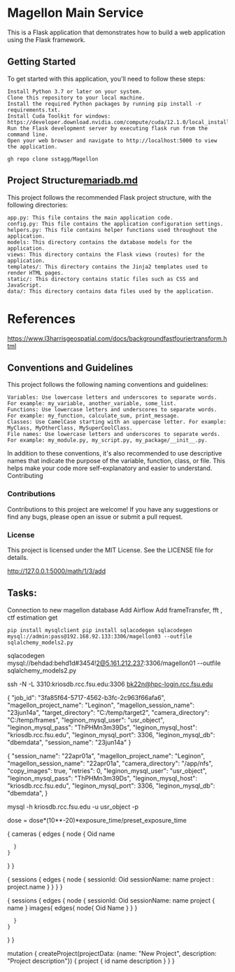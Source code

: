 
# Magellon Main Service

This is a  Flask application that demonstrates how to build a web application using the Flask framework.
## Getting Started

To get started with this application, you'll need to follow these steps:

    Install Python 3.7 or later on your system.
    Clone this repository to your local machine.
    Install the required Python packages by running pip install -r requirements.txt.
    Install Cuda Toolkit for windows: https://developer.download.nvidia.com/compute/cuda/12.1.0/local_installers/cuda_12.1.0_531.14_windows.exe
    Run the Flask development server by executing flask run from the command line.
    Open your web browser and navigate to http://localhost:5000 to view the application.

`gh repo clone sstagg/Magellon`

## Project Structure[mariadb.md](..%2Finfrastructure%2Fmanual%2Fmariadb.md)

This project follows the recommended Flask project structure, with the following directories:

    app.py: This file contains the main application code.
    config.py: This file contains the application configuration settings.
    helpers.py: This file contains helper functions used throughout the application.
    models: This directory contains the database models for the application.
    views: This directory contains the Flask views (routes) for the application.
    templates/: This directory contains the Jinja2 templates used to render HTML pages.
    static/: This directory contains static files such as CSS and JavaScript.
    data/: This directory contains data files used by the application.

# References
https://www.l3harrisgeospatial.com/docs/backgroundfastfouriertransform.html

## Conventions and Guidelines

This project follows the following naming conventions and guidelines:
    

    Variables: Use lowercase letters and underscores to separate words. For example: my_variable, another_variable, some_list.
    Functions: Use lowercase letters and underscores to separate words. For example: my_function, calculate_sum, print_message.
    Classes: Use CamelCase starting with an uppercase letter. For example: MyClass, MyOtherClass, MySuperCoolClass.
    File names: Use lowercase letters and underscores to separate words. For example: my_module.py, my_script.py, my_package/__init__.py.

In addition to these conventions, it's also recommended to use descriptive names that indicate the purpose of the variable, function, class, or file. This helps make your code more self-explanatory and easier to understand.
Contributing

### Contributions
Contributions to this project are welcome! If you have any suggestions or find any bugs, please open an issue or submit a pull request.

### License

This project is licensed under the MIT License. See the LICENSE file for details.

http://127.0.0.1:5000/math/1/3/add


## Tasks:
Connection to new magellon database
Add Airflow
Add frameTransfer, fft , ctf estimation
get 


`
pip install mysqlclient
pip install sqlacodegen
sqlacodegen mysql://admin:pass@192.168.92.133:3306/magellon03 --outfile sqlalchemy_models2.py
`

sqlacodegen mysql://behdad:behd1d#3454!2@5.161.212.237:3306/magellon01 --outfile sqlalchemy_models2.py

ssh -N -L 3310:kriosdb.rcc.fsu.edu:3306 bk22n@hpc-login.rcc.fsu.edu


{
"job_id": "3fa85f64-5717-4562-b3fc-2c963f66afa6",
"magellon_project_name": "Leginon",
"magellon_session_name": "23jun14a",
"target_directory": "C:/temp/target2",
"camera_directory": "C:/temp/frames",
"leginon_mysql_user": "usr_object",
"leginon_mysql_pass": "ThPHMn3m39Ds",
"leginon_mysql_host": "kriosdb.rcc.fsu.edu",
"leginon_mysql_port": 3306,
"leginon_mysql_db": "dbemdata",
"session_name": "23jun14a"
}

{
"session_name": "22apr01a",
"magellon_project_name": "Leginon",
"magellon_session_name": "22apr01a",
"camera_directory": "/app/nfs",
"copy_images": true,
"retries": 0,
"leginon_mysql_user": "usr_object",
"leginon_mysql_pass": "ThPHMn3m39Ds",
"leginon_mysql_host": "kriosdb.rcc.fsu.edu",
"leginon_mysql_port": 3306,
"leginon_mysql_db": "dbemdata",
}


mysql -h kriosdb.rcc.fsu.edu -u usr_object -p

dose = dose*(10**-20)*exposure_time/preset_exposure_time


{
cameras {
edges {
node {
Oid
name

      }
    }
}
}


{
sessions {
edges {
node {
sessionId: Oid
sessionName: name
project : project.name
}
}
}
}


{
sessions {
edges {
node {
sessionId: Oid
sessionName: name
project {
name
}
images{
edges{
node{
Oid
Name
}
}
}

      }
    }
}
}



mutation {
createProject(projectData: {name: "New Project", description: "Project description"}) {
project {
id
name
description
}
}
}
